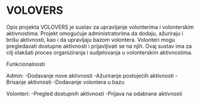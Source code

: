 # VOLOVERS

Opis projekta
VOLOVERS je sustav za upravljanje volonterima i volonterskim aktivnostima. Projekt omogućuje administratorima da dodaju, ažuriraju i brišu aktivnosti, kao i da upravljaju bazom volontera. Volonteri mogu pregledavati dostupne aktivnosti i prijavljivati se na njih. Ovaj sustav ima za cilj olakšati proces organiziranja i sudjelovanja u volonterskim aktivnostima.

Funkcionalnosti

Admin:
-Dodavanje nove aktivnosti
-Ažuriranje postojećih aktivnosti
-Brisanje aktivnosti
-Dodavanje volontera u bazu

Volonteri:
-Pregled dostupnih aktivnosti
-Prijava na odabrane aktivnosti
